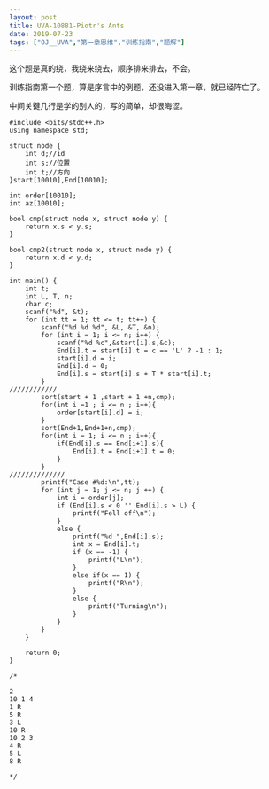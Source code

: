 ```yaml
---
layout: post
title: UVA-10881-Piotr's Ants
date: 2019-07-23
tags: ["OJ__UVA","第一章思维","训练指南","题解"]
---
```


<!-- wp:paragraph -->

这个题是真的绕，我绕来绕去，顺序排来排去，不会。

<!-- /wp:paragraph -->

<!-- wp:paragraph -->

训练指南第一个题，算是序言中的例题，还没进入第一章，就已经阵亡了。

<!-- /wp:paragraph -->

<!-- wp:paragraph -->

中间关键几行是学的别人的，写的简单，却很晦涩。

<!-- /wp:paragraph -->

<!-- wp:code -->

    #include <bits/stdc++.h>
    using namespace std;

    struct node {
        int d;//id
        int s;//位置
        int t;//方向
    }start[10010],End[10010];

    int order[10010];
    int az[10010];

    bool cmp(struct node x, struct node y) {
        return x.s < y.s;
    }

    bool cmp2(struct node x, struct node y) {
        return x.d < y.d;
    }

    int main() {
        int t;
        int L, T, n;
        char c;
        scanf("%d", &t);
        for (int tt = 1; tt <= t; tt++) {
            scanf("%d %d %d", &L, &T, &n);
            for (int i = 1; i <= n; i++) {
                scanf("%d %c",&start[i].s,&c);
                End[i].t = start[i].t = c == 'L' ? -1 : 1;
                start[i].d = i;
                End[i].d = 0;
                End[i].s = start[i].s + T * start[i].t;
            }
    ////////////
            sort(start + 1 ,start + 1 +n,cmp);
            for(int i =1 ; i <= n ; i++){
                order[start[i].d] = i;
            }
            sort(End+1,End+1+n,cmp);
            for(int i = 1; i <= n ; i++){
                if(End[i].s == End[i+1].s){
                    End[i].t = End[i+1].t = 0;
                }
            }
    //////////////
            printf("Case #%d:\n",tt);
            for (int j = 1; j <= n; j ++) {
                int i = order[j];
                if (End[i].s < 0 '' End[i].s > L) {
                    printf("Fell off\n");
                }
                else {
                    printf("%d ",End[i].s);
                    int x = End[i].t;
                    if (x == -1) {
                        printf("L\n");
                    }
                    else if(x == 1) {
                        printf("R\n");
                    }
                    else {
                        printf("Turning\n");
                    }
                }
            }
        }

        return 0;
    }

    /*

    2
    10 1 4
    1 R
    5 R
    3 L
    10 R
    10 2 3
    4 R
    5 L
    8 R

    */

<!-- /wp:code -->